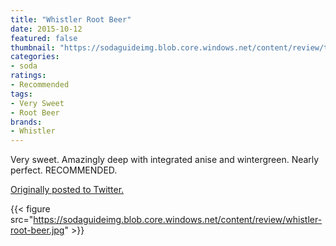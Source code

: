 ```yaml
---
title: "Whistler Root Beer"
date: 2015-10-12
featured: false
thumbnail: "https://sodaguideimg.blob.core.windows.net/content/review/thumbs/whistler-root-beer.jpg"
categories:
- soda
ratings:
- Recommended
tags:
- Very Sweet
- Root Beer
brands:
- Whistler
---
```


Very sweet. Amazingly deep with integrated anise and wintergreen. Nearly perfect. RECOMMENDED.

[Originally posted to Twitter.](https://twitter.com/Cavorter/status/653596308544983040)

{{< figure src="https://sodaguideimg.blob.core.windows.net/content/review/whistler-root-beer.jpg" >}}
